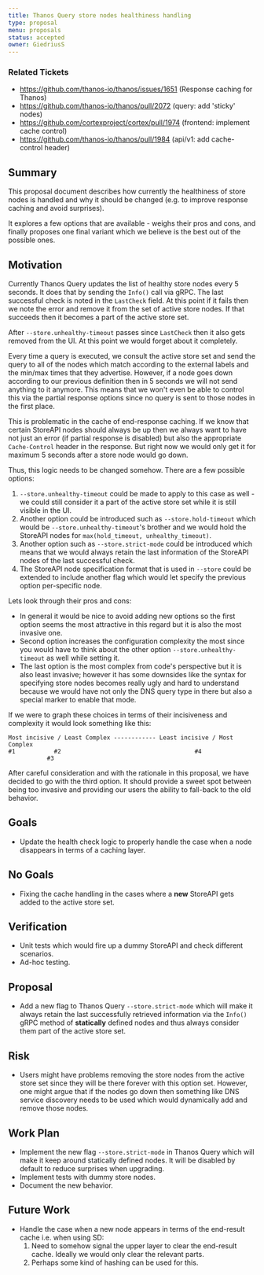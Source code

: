 ```yaml
---
title: Thanos Query store nodes healthiness handling
type: proposal
menu: proposals
status: accepted
owner: GiedriusS
---
```


### Related Tickets

* https://github.com/thanos-io/thanos/issues/1651 (Response caching for Thanos)
* https://github.com/thanos-io/thanos/pull/2072 (query: add 'sticky' nodes)
* https://github.com/cortexproject/cortex/pull/1974 (frontend: implement cache control)
* https://github.com/thanos-io/thanos/pull/1984 (api/v1: add cache-control header)

## Summary

This proposal document describes how currently the healthiness of store nodes is handled and why it should be changed (e.g. to improve response caching and avoid surprises).

It explores a few options that are available - weighs their pros and cons, and finally proposes one final variant which we believe is the best out of the possible ones.

## Motivation

Currently Thanos Query updates the list of healthy store nodes every 5 seconds. It does that by sending the `Info()` call via gRPC. The last successful check is noted in the `LastCheck` field. At this point if it fails then we note the error and remove it from the set of active store nodes. If that succeeds then it becomes a part of the active store set.

After `--store.unhealthy-timeout` passes since `LastCheck` then it also gets removed from the UI. At this point we would forget about it completely.

Every time a query is executed, we consult the active store set and send the query to all of the nodes which match according to the external labels and the min/max times that they advertise. However, if a node goes down according to our previous definition then in 5 seconds we will not send anything to it anymore. This means that we won't even be able to control this via the partial response options since no query is sent to those nodes in the first place.

This is problematic in the cache of end-response caching. If we know that certain StoreAPI nodes should always be up then we always want to have not just an error (if partial response is disabled) but also the appropriate `Cache-Control` header in the response. But right now we would only get it for maximum 5 seconds after a store node would go down.

Thus, this logic needs to be changed somehow. There are a few possible options:

1. `--store.unhealthy-timeout` could be made to apply to this case as well - we could still consider it a part of the active store set while it is still visible in the UI.
2. Another option could be introduced such as `--store.hold-timeout` which would be `--store.unhealthy-timeout`'s brother and we would hold the StoreAPI nodes for `max(hold_timeout, unhealthy_timeout)`.
3. Another option such as `--store.strict-mode` could be introduced which means that we would always retain the last information of the StoreAPI nodes of the last successful check.
4. The StoreAPI node specification format that is used in `--store` could be extended to include another flag which would let specify the previous option per-specific node.

Lets look through their pros and cons:

* In general it would be nice to avoid adding new options so the first option seems the most attractive in this regard but it is also the most invasive one.
* Second option increases the configuration complexity the most since you would have to think about the other option `--store.unhealthy-timeout` as well while setting it.
* The last option is the most complex from code's perspective but it is also least invasive; however it has some downsides like the syntax for specifying store nodes becomes really ugly and hard to understand because we would have not only the DNS query type in there but also a special marker to enable that mode.

If we were to graph these choices in terms of their incisiveness and complexity it would look something like this:

```text
Most incisive / Least Complex ------------ Least incisive / Most Complex
#1           #2                                      #4
           #3
```

After careful consideration and with the rationale in this proposal, we have decided to go with the third option. It should provide a sweet spot between being too invasive and providing our users the ability to fall-back to the old behavior.

## Goals

* Update the health check logic to properly handle the case when a node disappears in terms of a caching layer.

## No Goals

* Fixing the cache handling in the cases where a **new** StoreAPI gets added to the active store set.

## Verification

* Unit tests which would fire up a dummy StoreAPI and check different scenarios.
* Ad-hoc testing.

## Proposal

* Add a new flag to Thanos Query `--store.strict-mode` which will make it always retain the last successfully retrieved information via the `Info()` gRPC method of **statically** defined nodes and thus always consider them part of the active store set.

## Risk

* Users might have problems removing the store nodes from the active store set since they will be there forever with this option set. However, one might argue that if the nodes go down then something like DNS service discovery needs to be used which would dynamically add and remove those nodes.

## Work Plan

* Implement the new flag `--store.strict-mode` in Thanos Query which will make it keep around statically defined nodes. It will be disabled by default to reduce surprises when upgrading.
* Implement tests with dummy store nodes.
* Document the new behavior.

## Future Work

* Handle the case when a new node appears in terms of the end-result cache i.e. when using SD:
  1. Need to somehow signal the upper layer to clear the end-result cache. Ideally we would only clear the relevant parts.
  2. Perhaps some kind of hashing can be used for this.
